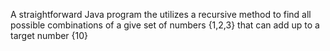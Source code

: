 A straightforward Java program the utilizes a recursive method to find all possible combinations of a give set of numbers {1,2,3} that can add up to a target number {10}
